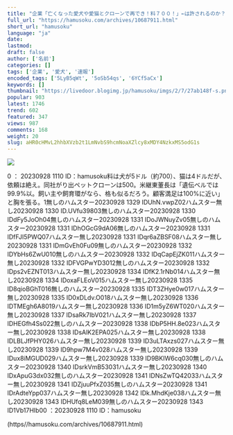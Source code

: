 ```yaml
---
title: "企業「亡くなった愛犬や愛猫とクローンで再でき！料７００！」←は許されるのか？"
full_url: "https://hamusoku.com/archives/10687911.html"
short_url: "hamusoku"
language: "ja"
date: 
lastmod: 
draft: false
author: ['名前']
categories: []
tags: ['企業', '愛犬', '速報']
encoded_tags: ['5LyB5qWt', '5oSb54qs', '6YCf5aCx']
keywords: []
thumbnail: "https://livedoor.blogimg.jp/hamusoku/imgs/2/7/27ab148f-s.png"
popular: 903
latest: 1746
trend: 602
featured: 347
views: 987
comments: 168
weight: 20
slug: aHR0cHMvL2hhbXVzb2t1LmNvbS9hcmNoaXZlcy8xMDY4NzkxMS5odG1s
---
```


![](https://livedoor.blogimg.jp/hamusoku/imgs/2/7/27ab148f-s.png)

0 ： 20230928 1110 ID：hamusoku料は犬が5ドル（約700）、猫は4ドルだが、依頼は絶え。同社がり出ペットクローンは500。米継東董長は「遺伝ベルでは99.9%以。飼い主や飼育環がなら、格も似るだろう。顧客満足は100%に近い」と胸を張る。1無しのハムスター20230928 1329 IDUhN.vwpZ02ハムスター無し20230928 1330 ID.UVfu39803無しのハムスター20230928 1330 IDdFy5JoOh04無しのハムスター20230928 1331 IDoJWNuyZv05無しのハムスター20230928 1331 IDhOGcG9dA06無しのハムスター20230928 1331 IDfFJI5PWQ07ハムスター無し20230928 1331 IDqr6aZBSF08ハムスター無し20230928 1331 IDmGvEh0Fu09無しのハムスター20230928 1332 IDYbHs6ZwU010無しのハムスター20230928 1332 IDqCapEjZK011ハムスター無し20230928 1332 IDFVGPwYD3012無しのハムスター20230928 1332 IDps2vEZNT013ハムスター無し20230928 1334 IDfK2.1rNb014ハムスター無し20230928 1334 IDoxaFLEoV015ハムスター無し20230928 1335 ID8qioBGhT016無しのハムスター20230928 1335 IDT3ZHye0w017ハムスター無し20230928 1335 ID0xDLdv.O018ハムスター無し20230928 1336 IDTMEgh6A8019ハムスター無し20230928 1336 ID1m5yZ6WT020ハムスター無し20230928 1337 IDsaRk7IbV021ハムスター無し20230928 1337 IDHEGfh4Ss022無しのハムスター20230928 1338 IDbP5HH.8e023ハムスター無し20230928 1338 IDsAlK2EPA025ハムスター無し20230928 1338 IDLBLJfPHY026ハムスター無し20230928 1339 ID3uLTAxzs027ハムスター無し20230928 1339 ID9hpw7M4v028ハムスター無し20230928 1339 IDux8iMGUD029ハムスター無し20230928 1339 ID9BKIW6cq030無しのハムスター20230928 1340 IDsrkVmB53031ハムスター無し20230928 1340 IDxApuG3dx032無しのハムスター20230928 1341 IDNsZwTQ42033ハムスター無し20230928 1341 IDZjuuPfxZ035無しのハムスター20230928 1341 IDrAdteYpp037ハムスター無し20230928 1342 IDk.MhdKje038ハムスター無し20230928 1343 IDHUfq8LeM039無しのハムスター20230928 1343 ID1Vb17HIb00 ：20230928 1110 ID：hamusoku

(https//hamusoku.com/archives/10687911.html)

